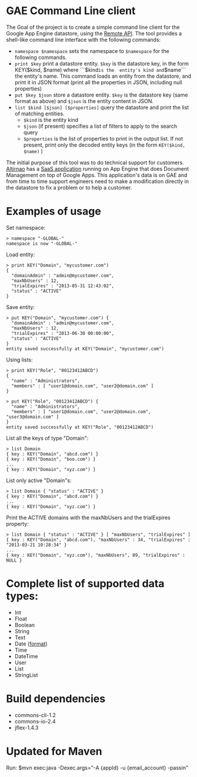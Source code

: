 GAE Command Line client
=====

The Goal of the project is to create a simple command line client for the Google App Engine datastore, using the [Remote API](https://developers.google.com/appengine/articles/remote_api). The tool provides a shell-like command line interface with the following commands:
 * ```namespace $namespace``` sets the namespace to ```$namespace``` for the following commands.
 * ```print $key``` print a datastore entity. ```$key``` is the datastore key, in the form KEY($kind, $name) where ```$kind``` is the  entity's kind and ```$name``` the entity's name. This command loads an entity from the datastore, and print it in JSON format (print all the properties in JSON, including null properties)
 * ```put $key $json``` store a datastore entity. ```$key``` is the datastore key (same format as above) and ```$json``` is the entity content in JSON.
 * ```list $kind [$json] [$properties]``` query the datastore and print the list of matching entities.
   - ```$kind``` is the entity kind
   - ```$json``` (if present) specifies a list of filters to apply to the search query
   - ```$properties``` is the list of properties to print in the output list. If not present, print only the decoded entity keys (in the form ```KEY($kind, $name)``` )

The initial purpose of this tool was to do technical support for customers. [Altirnao](http://www.altirnao.com/) has a [SaaS application](http://www.altirnao.com/products/documents-management/) running on App Engine that does Document Management on top of Google Apps. This application's data is on GAE and from time to time support engineers need to make a modification directly in the datastore to fix a problem or to help a customer.

Examples of usage
======
Set namespace:
```
> namespace "-GLOBAL-"
namespace is now "-GLOBAL-"
```

Load entity:
```
> print KEY("Domain", "mycustomer.com")
{
  "domainAdmin" : "admin@mycustomer.com",
  "maxNbUsers" : 12,
  "trialExpires" : "2013-05-31 12:43:02",
  "status" : "ACTIVE"
}
```

Save entity:
```
> put KEY("Domain", "mycustomer.com") {
  "domainAdmin" : "admin@mycustomer.com",
  "maxNbUsers" : 12,
  "trialExpires" : "2013-06-30 00:00:00",
  "status" : "ACTIVE"
}
entity saved successfully at KEY("Domain", "mycustomer.com")
```

Using lists:
```
> print KEY("Role", "00123412ABCD")
{
  "name" : "Administrators",
  "members" : [ "user1@domain.com", "user2@domain.com" ]
}
```

```
> put KEY("Role", "00123412ABCD") {
  "name" : "Administrators",
  "members" : [ "user1@domain.com", "user2@domain.com", "user3@domain.com" ]
}
entity saved successfully at KEY("Role", "00123412ABCD")
```

List all the keys of type "Domain":
```
> list Domain
{ key : KEY("Domain", "abcd.com") }
{ key : KEY("Domain", "boo.com") }
...
{ key : KEY("Domain", "xyz.com") }
```

List only active "Domain"s:
```
> list Domain { "status" : "ACTIVE" }
{ key : KEY("Domain", "abcd.com") }
...
{ key : KEY("Domain", "xyz.com") }
```

Print the ACTIVE domains with the maxNbUsers and the trialExpires property:
```
> list Domain { "status" : "ACTIVE" } [ "maxNbUsers", "trialExpires" ]
{ key : KEY("Domain", "abcd.com"), "maxNbUsers" : 34, "trialExpires" : "2013-03-21 10:28:34" }
...
{ key : KEY("Domain", "xyz.com"), "maxNbUsers", 89, "trialExpires" : NULL }
```

Complete list of supported ​data types:
===
* Int
* Float
* Boolean
* String
* Text
* Date ([format](http://www.w3schools.com/jsref/jsref_tojson.asp))
* Time
* DateTime
* User
* List
* StringList

Build dependencies
===
- commons-cli-1.2
- commons-io-2.4
- jflex-1.4.3


Updated for Maven
===

Run: $mvn exec:java -Dexec.args="-A {appId} -u {email_account} -passin"
